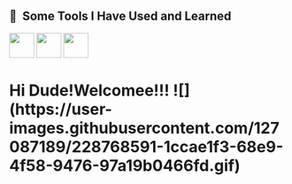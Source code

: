 
<h2> 🚀 &nbsp;Some Tools I Have Used and Learned</h2>
<p aling="left">
<img src="https://cdn.jsdelivr.net/gh/devicons/devicon/icons/csharp/csharp-original.svg"height="45" width="45" />
<img src="https://cdn.jsdelivr.net/gh/devicons/devicon/icons/dotnetcore/dotnetcore-original.svg"height="45" width="45"/>
<img src="https://cdn.jsdelivr.net/gh/devicons/devicon/icons/visualstudio/visualstudio-plain.svg"  height="45" width="45"/>    
 </p>  
<h1 color="blue"> Hi Dude!Welcomee!!!       
![](https://user-images.githubusercontent.com/127087189/228768591-1ccae1f3-68e9-4f58-9476-97a19b0466fd.gif)



     
          
                  
          
       
          
          
